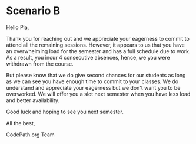 # Scenario B

Hello Pia, 

Thank you for reaching out and we appreciate your eagerness to commit to attend all the remaining sessions. However, it appears to us that you have an overwhelming load for the semester and has a full schedule due to work. As a result, you incur 4 consecutive absences, hence, we you were withdrawn from the course. 

But please know that we do give second chances for our students as long as we can see you have enough time to commit to your classes. We do understand and appreciate your eagerness but we don't want you to be overworked. We will offer you a slot next semester when you have less load and better availability.

Good luck and hoping to see you next semester. 


All the best, 

CodePath.org Team

